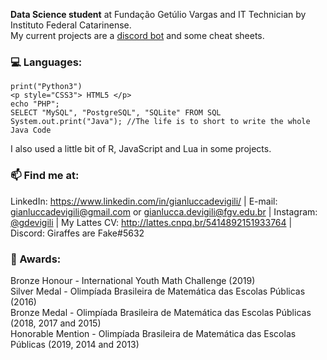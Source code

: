 **Data Science student** at Fundação Getúlio Vargas and IT Technician by Instituto Federal Catarinense. <br>
My current projects are a <a href="https://github.com/GDevigili/rotom-bot-discord">discord bot</a> and some cheat sheets.

### 💻 Languages:
```
print("Python3")
<p style="CSS3"> HTML5 </p>
echo "PHP";
SELECT "MySQL", "PostgreSQL", "SQLite" FROM SQL
System.out.print("Java"); //The life is to short to write the whole Java Code
```
I also used a little bit of R, JavaScript and Lua in some projects.

### 📫 Find me at:
LinkedIn: https://www.linkedin.com/in/gianluccadevigili/ | E-mail: gianluccadevigili@gmail.com or gianlucca.devigili@fgv.edu.br | Instagram: <a href="https://www.instagram.com/gdevigili/">@gdevigili</a> | My Lattes CV: http://lattes.cnpq.br/5414892151933764 | Discord: Giraffes are Fake#5632

### 🏅 Awards:
Bronze Honour - International Youth Math Challenge (2019)\
Silver Medal - Olimpíada Brasileira de Matemática das Escolas Públicas (2016)\
Bronze Medal - Olimpíada Brasileira de Matemática das Escolas Públicas (2018, 2017 and 2015)\
Honorable Mention - Olimpíada Brasileira de Matemática das Escolas Públicas (2019, 2014 and 2013)
